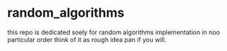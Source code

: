 # random_algorithms
this repo is dedicated soely for random algorithms implementation in noo particular order think of it as rough idea pan if you will. 